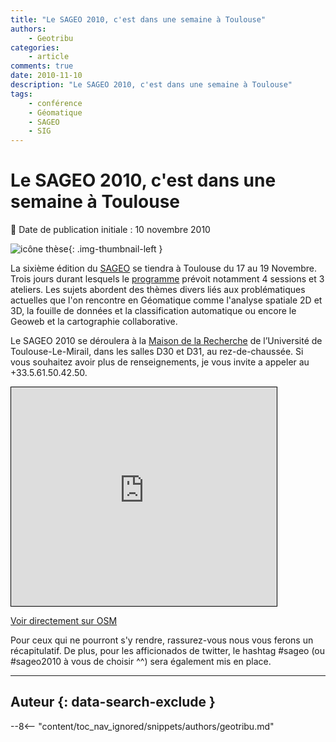 ```yaml
---
title: "Le SAGEO 2010, c'est dans une semaine à Toulouse"
authors:
    - Geotribu
categories:
    - article
comments: true
date: 2010-11-10
description: "Le SAGEO 2010, c'est dans une semaine à Toulouse"
tags:
    - conférence
    - Géomatique
    - SAGEO
    - SIG
---
```


# Le SAGEO 2010, c'est dans une semaine à Toulouse

:calendar: Date de publication initiale : 10 novembre 2010

![icône thèse](https://cdn.geotribu.fr/img/logos-icones/divers/these.png "icône thèse"){: .img-thumbnail-left }

La sixième édition du [SAGEO](http://sageo10.univ-toulouse.fr/) se tiendra à Toulouse du 17 au 19 Novembre. Trois jours durant lesquels le [programme](http://sageo10.univ-toulouse.fr/spip.php?rubrique11) prévoit notamment 4 sessions et 3 ateliers. Les sujets abordent des thèmes divers liés aux problématiques actuelles que l'on rencontre en Géomatique comme l'analyse spatiale 2D et 3D, la fouille de données et la classification automatique ou encore le Geoweb et la cartographie collaborative.

Le SAGEO 2010 se déroulera à la [Maison de la Recherche](http://sageo10.univ-toulouse.fr/spip.php?article26) de l’Université de Toulouse-Le-Mirail, dans les salles D30 et D31, au rez-de-chaussée. Si vous souhaitez avoir plus de renseignements, je vous invite a appeler au +33.5.61.50.42.50.

<iframe width="425" height="350" frameborder="0" scrolling="no" marginheight="0" marginwidth="0" src="https://www.openstreetmap.org/export/embed.html?bbox=1.3884830474853518%2C43.571009256921116%2C1.4207553863525393%2C43.582310522076256&amp;layer=mapnik&amp;marker=43.57666015462642%2C1.4046192169189453" style="border: 1px solid black"></iframe>

[Voir directement sur OSM](https://www.openstreetmap.org/?mlat=43.57666&amp;mlon=1.40462#map=17/43.57666/1.40462)

Pour ceux qui ne pourront s'y rendre, rassurez-vous nous vous ferons un récapitulatif. De plus, pour les afficionados de twitter, le hashtag #sageo (ou #sageo2010 à vous de choisir ^^) sera également mis en place.

----

## Auteur {: data-search-exclude }

--8<-- "content/toc_nav_ignored/snippets/authors/geotribu.md"
